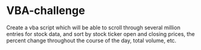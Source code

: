 # VBA-challenge
Create a vba script which will be able to scroll through several million entries for stock data, and sort by stock ticker
open and closing prices, the percent change throughout the course of the day, total volume, etc. 
